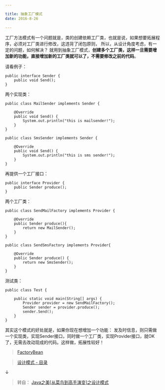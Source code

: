 ```yaml
---

title: 抽象工厂模式
date: 2016-8-26

---
```



工厂方法模式有一个问题就是，类的创建依赖工厂类，也就是说，如果想要拓展程序，必须对工厂类进行修改，这违背了闭包原则，
所以，从设计角度考虑，有一定的问题，如何解决？
就用到抽象工厂模式，**创建多个工厂类，这样一旦需要增加新的功能，直接增加新的工厂类就可以了，不需要修改之前的代码**。

<!--more-->

请看例子：
```
public interface Sender {  
    public void Send();  
}  
```

两个实现类：
```
public class MailSender implements Sender {  

    @Override  
    public void Send() {  
        System.out.println("this is mailsender!");  
    }  
}  
```

```
public class SmsSender implements Sender {  
  
    @Override  
    public void Send() {  
        System.out.println("this is sms sender!");  
    }  
}  
```

再提供一个工厂接口：

```
public interface Provider {  
    public Sender produce();  
}  
```

两个工厂类：

```
public class SendMailFactory implements Provider {  
      
    @Override  
    public Sender produce(){  
        return new MailSender();  
    }  
}  
```

```
public class SendSmsFactory implements Provider{  
  
    @Override  
    public Sender produce() {  
        return new SmsSender();  
    }  
}  
```



测试类：

```
public class Test {  
  
    public static void main(String[] args) {  
        Provider provider = new SendMailFactory();  
        Sender sender = provider.produce();  
        sender.Send();  
    }  
}  
```

其实这个模式的好处就是，如果你现在想增加一个功能：
发及时信息，则只需做一个实现类，实现Sender接口，同时做一个工厂类，实现Provider接口，就OK了，无需去改动现成的代码。这样做，拓展性较好！


> [FactoryBean](http://www.cnblogs.com/chenying99/archive/2012/09/23/2698878.html)


> [设计模式 - 目录](/post/2016-08-24-design-pattern.html)

↓ 

> 转自： [Java之美[从菜鸟到高手演变]之设计模式](http://blog.csdn.net/zhangerqing/article/details/8194653) 